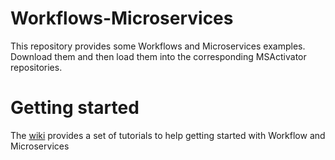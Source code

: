 # Workflows-Microservices
This repository provides some Workflows and Microservices examples.
Download them and then load them into the corresponding MSActivator repositories. 

# Getting started
The [wiki](https://github.com/ubiqube/Workflows-Microservices/wiki) provides a set of tutorials to help getting started with Workflow and Microservices
